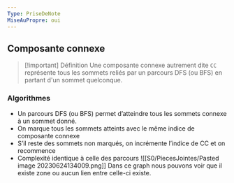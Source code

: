```yaml
---
Type: PriseDeNote
MiseAuPropre: oui
---
```


## Composante connexe
>[!important] Définition
>Une composante connexe autrement dite `CC` représente tous les sommets reliés par un parcours DFS (ou BFS) en partant d'un sommet quelconque.

### Algorithmes
- Un parcours DFS (ou BFS) permet d’atteindre tous les sommets connexe à un sommet donné.
- On marque tous les sommets atteints avec le même indice de composante connexe
- S’il reste des sommets non marqués, on incrémente l’indice de CC et on recommence
- Complexité identique à celle des parcours
![[S0/PiecesJointes/Pasted image 20230624134009.png]]
Dans ce graph nous pouvons voir que il existe zone ou aucun lien entre celle-ci existe.